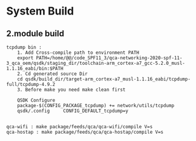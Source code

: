 # System Build


## 2.module build
	tcpdump bin :
		1. Add Cross-compile path to environment PATH
    	export PATH=/home/@@/code_SPF11_3/qca-networking-2020-spf-11-3_qca_oem/qsdk/staging_dir/toolchain-arm_cortex-a7_gcc-5.2.0_musl-1.1.16_eabi/bin:$PATH
		2. Cd generated source Dir
    	cd qsdk/build_dir/target-arm_cortex-a7_musl-1.1.16_eabi/tcpdump-full/tcpdump-4.9.2
  		3. Before make you need make clean first 
  		
		QSDK Configure
		package-$(CONFIG_PACKAGE_tcpdump) += network/utils/tcpdump
		qsdk/.config     CONFIG_DEFAULT_tcpdump=y


	qca-wifi : make package/feeds/qca/qca-wifi/compile V=s
	qca-hostap : make package/feeds/qca/qca-hostap/compile V=s